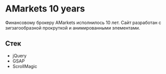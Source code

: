 # AMarkets 10 years

Финансовому брокеру AMarkets исполнилось 10 лет.
Сайт разработан с зигзагообразной прокруткой и анимированными элементами.

## Стек

- jQuery
- GSAP
- ScrollMagic
